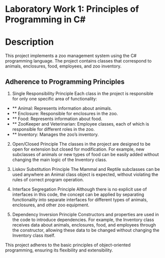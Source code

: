 #  Laboratory Work 1: Principles of Programming in C#
#  Description
This project implements a zoo management system using the C# programming language. The project contains classes that correspond to animals, enclosures, food, employees, and zoo inventory.

## Adherence to Programming Principles

1. Single Responsibility Principle
Each class in the project is responsible for only one specific area of functionality:

- ** Animal: Represents information about animals.
- ** Enclosure: Responsible for enclosures in the zoo.
- ** Food: Represents information about food.
- ** ZooKeeper and Veterinarian: Employee classes, each of which is responsible for different roles in the zoo.
- ** Inventory: Manages the zoo’s inventory.

2. Open/Closed Principle
The classes in the project are designed to be open for extension but closed for modification. For example, new subclasses of animals or new types of food can be easily added without changing the main logic of the Inventory class.

3. Liskov Substitution Principle
The Mammal and Reptile subclasses can be used anywhere an Animal class object is expected, without violating the rules of correct program operation.

4. Interface Segregation Principle
Although there is no explicit use of interfaces in this code, the concept can be applied by separating functionality into separate interfaces for different types of animals, enclosures, and other zoo equipment.

5.  Dependency Inversion Principle
Constructors and properties are used in the code to introduce dependencies. For example, the Inventory class receives data about animals, enclosures, food, and employees through the constructor, allowing these data to be changed without changing the Inventory class itself.

This project adheres to the basic principles of object-oriented programming, ensuring its flexibility and extensibility.